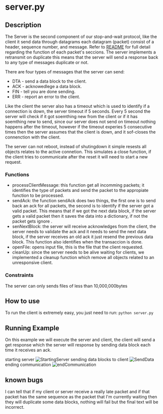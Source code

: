 # server.py
## Description
The Server is the second component of our stop-and-wait protocol, like the client it send data through datagrams
each datagram (packet) consist of a header, sequence number, and message. Refer to [README](https://github.com/abgomez/udp-file-transfer/blob/master/stopWait/README.md)
for full detail regarding the function of each packet's seccions. The server implements a retransmit on duplicate 
this means that the server will send a response back to any type of messages duplicate or not.  

There are four types of messages that the server can send:
* DTA - send a data block to the client.
* ACK - acknowedlege a data block.
* FIN - tell you are done sending.
* ERR - report an error to the client.

Like the client the server also has a timeout which is used to identify if a connection is down, the server timeout if 5 seconds.
Every 5 second the server will check if it got soemthing new from the client or if it has soemthing new to send, 
since our server does not send on timeout nothing happens after the timeout, however if the timeout experies 5 consecutive times
then the server assumes that the client is down, and it sof-closes the connenction with the client. 

The server can not reboot, instead of shutingdown it simple resests all objects relates to the active connetion. 
This simulates a close function, if the client tries to communicate after the reset it will need to start a new request. 

### Functions
* processClientMessage: this function get all incomming packets; it identifies the type of packets and send the packet
to the appropiate function to be processed. 
* sendAck: the function sendAck does two things, the first one is to send back an ack for all packets, the second is to identify 
if the server got a valid packet. This means that if we got the next data block, if the server gets a valid packet then
it saves the data into a dictionary, if not the packet gets ignore .
* senNextBlock: the server will receive acknowledges from the client, the server needs to validate the ack and it needs to send
the next data block, if the server receives an old ack it just resend the previous data block. This function also identifies
when the transaccion is done. 
* openFile: opens input file, this is the file that the client requested. 
* cleanUp: since the server needs to be alive waiting for clients, we implemented a cleanup function which remove all objects
related to an unresponsive client. 

### Constraints
The server can only sends files of less than 10,000,000bytes

## How to use
To run the client is extremely easy, you just need to run: `python server.py`

## Running Example
On this example we will execute the server and client, the client will send a get response which the server will response
by sending data block each time it receives an ack. 

starting server
![StartingServer](https://github.com/abgomez/udp-file-transfer/tree/master/stopWait/images/serverStart.PNG)
sending data blocks to client
![SendData](https://github.com/abgomez/udp-file-transfer/tree/master/stopWait/images/sendData.PNG)
ending communication
![endCommunication](https://github.com/abgomez/udp-file-transfer/tree/master/stopWait/images/endCom.PNG)

## known bugs
I can tell that if my client or server receive a really late packet and if that packet has the same sequence as the packet that I'm currently waiting then they will duplicate some data blocks, nothing will fail but the final text will be incorrect.
